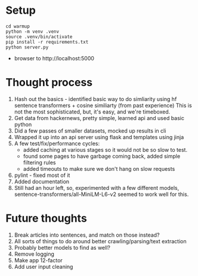 # Setup

```
cd warmup
python -m venv .venv
source .venv/bin/activate
pip install -r requirements.txt
python server.py
```
* browser to http://localhost:5000

# Thought process

1) Hash out the basics - identified basic way to do simliarity using hf sentence transformers + cosine similiarty (from past experience) This is not the most sophisticated, but, it's easy, and we're timeboxed.
2) Get data from hackernews, pretty simple, learned api and used basic python
3) Did a few passes of smaller datasets, mocked up results in cli
4) Wrapped it up into an api server using flask and templates using jinja
5) A few test/fix/performance cycles:
    * added caching at various stages so it would not be so slow to test.
    * found some pages to have garbage coming back, added simple filtering rules
    * added timeouts to make sure we don't hang on slow requests
6) pylint - fixed most of it
7) Added documentation
8) Still had an hour left, so, experimented with a few different models, sentence-transformers/all-MiniLM-L6-v2 seemed to work well for this.

# Future thoughts

1) Break articles into sentences, and match on those instead?
2) All sorts of things to do around better crawling/parsing/text extraction
3) Probably better models to find as well?
4) Remove logging
5) Make app 12-factor
6) Add user input cleaning